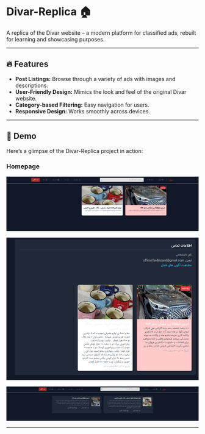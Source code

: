 # Divar-Replica 🏠  
A replica of the Divar website – a modern platform for classified ads, rebuilt for learning and showcasing purposes.

---

## 🔥 Features  
- **Post Listings:** Browse through a variety of ads with images and descriptions.  
- **User-Friendly Design:** Mimics the look and feel of the original Divar website.  
- **Category-based Filtering:** Easy navigation for users.  
- **Responsive Design:** Works smoothly across devices.  

---

## 🎥 Demo  
Here’s a glimpse of the Divar-Replica project in action:  

### Homepage  
![Homepage](https://raw.githubusercontent.com/MrSinaMaleki/Divar-Replica/main/project_demo_images/divar1.png)  


![Ad Listings](https://raw.githubusercontent.com/MrSinaMaleki/Divar-Replica/main/project_demo_images/divar2.png)  

![Ad Details](https://raw.githubusercontent.com/MrSinaMaleki/Divar-Replica/main/project_demo_images/divar3.png)  

---

